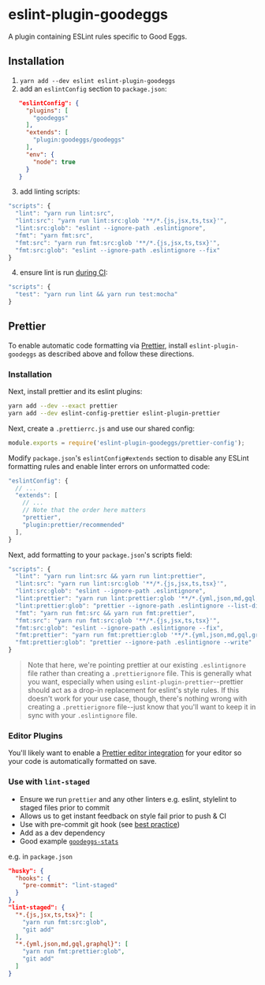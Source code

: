 # eslint-plugin-goodeggs

A plugin containing ESLint rules specific to Good Eggs.

## Installation

1.  `yarn add --dev eslint eslint-plugin-goodeggs`
2.  add an `eslintConfig` section to `package.json`:

```json
   "eslintConfig": {
     "plugins": [
       "goodeggs"
     ],
     "extends": [
       "plugin:goodeggs/goodeggs"
     ],
     "env": {
       "node": true
     }
   }
```

3.  add linting scripts:

```js
"scripts": {
  "lint": "yarn run lint:src",
  "lint:src": "yarn run lint:src:glob '**/*.{js,jsx,ts,tsx}'",
  "lint:src:glob": "eslint --ignore-path .eslintignore",
  "fmt": "yarn fmt:src",
  "fmt:src": "yarn run fmt:src:glob '**/*.{js,jsx,ts,tsx}'",
  "fmt:src:glob": "eslint --ignore-path .eslintignore --fix"
}
```

4.  ensure lint is run [during CI](https://github.com/goodeggs/best-practices/glob/master/javascript/build-deploy-modules.md#travisyml):

```js
"scripts": {
  "test": "yarn run lint && yarn run test:mocha"
}
```

## Prettier

To enable automatic code formatting via [Prettier](https://prettier.io/), install `eslint-plugin-goodeggs` as described above and follow these directions.

### Installation

Next, install prettier and its eslint plugins:

```sh
yarn add --dev --exact prettier
yarn add --dev eslint-config-prettier eslint-plugin-prettier
```

Next, create a `.prettierrc.js` and use our shared config:

```js
module.exports = require('eslint-plugin-goodeggs/prettier-config');
```

Modify `package.json`'s `eslintConfig#extends` section to disable any ESLint formatting rules and enable linter errors on unformatted code:

```js
"eslintConfig": {
  // ...
  "extends": [
    // ...
    // Note that the order here matters
    "prettier",
    "plugin:prettier/recommended"
  ],
}
```

Next, add formatting to your `package.json`'s scripts field:

```js
"scripts": {
  "lint": "yarn run lint:src && yarn run lint:prettier",
  "lint:src": "yarn run lint:src:glob '**/*.{js,jsx,ts,tsx}'",
  "lint:src:glob": "eslint --ignore-path .eslintignore",
  "lint:prettier": "yarn run lint:prettier:glob '**/*.{yml,json,md,gql,graphql}'",
  "lint:prettier:glob": "prettier --ignore-path .eslintignore --list-different",
  "fmt": "yarn run fmt:src && yarn run fmt:prettier",
  "fmt:src": "yarn run fmt:src:glob '**/*.{js,jsx,ts,tsx}'",
  "fmt:src:glob": "eslint --ignore-path .eslintignore --fix",
  "fmt:prettier": "yarn run fmt:prettier:glob '**/*.{yml,json,md,gql,graphql}'",
  "fmt:prettier:glob": "prettier --ignore-path .eslintignore --write"
}
```

> Note that here, we're pointing prettier at our existing `.eslintignore` file rather than creating a `.prettierignore` file. This is generally what you
> want, especially when using `eslint-plugin-prettier`--prettier should act as a drop-in replacement for eslint's style rules. If this doesn't work for your
> use case, though, there's nothing wrong with creating a `.prettierignore` file--just know that you'll want to keep it in sync with your `.eslintignore` file.

### Editor Plugins

You'll likely want to enable a [Prettier editor integration](https://prettier.io/docs/en/editors.html) for your editor so your code is automatically formatted on save.

### Use with `lint-staged`

* Ensure we run `prettier` and any other linters e.g. eslint, stylelint to staged files prior to commit
* Allows us to get instant feedback on style fail prior to push & CI
* Use with pre-commit git hook (see [best practice](https://github.com/goodeggs/best-practices/blob/master/javascript/git-hooks.md))
* Add as a dev dependency
* Good example [`goodeggs-stats`](https://github.com/goodeggs/goodeggs-stats/blob/master/package.json)

e.g. in `package.json`

```json
"husky": {
  "hooks": {
    "pre-commit": "lint-staged"
  }
},
"lint-staged": {
  "*.{js,jsx,ts,tsx}": [
    "yarn run fmt:src:glob",
    "git add"
  ],
  "*.{yml,json,md,gql,graphql}": [
    "yarn run fmt:prettier:glob",
    "git add"
  ]
}
```
